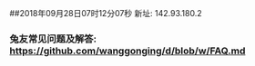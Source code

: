 ##2018年09月28日07时12分07秒 新址: 142.93.180.2
### 兔友常见问题及解答: https://github.com/wanggonging/d/blob/w/FAQ.md
